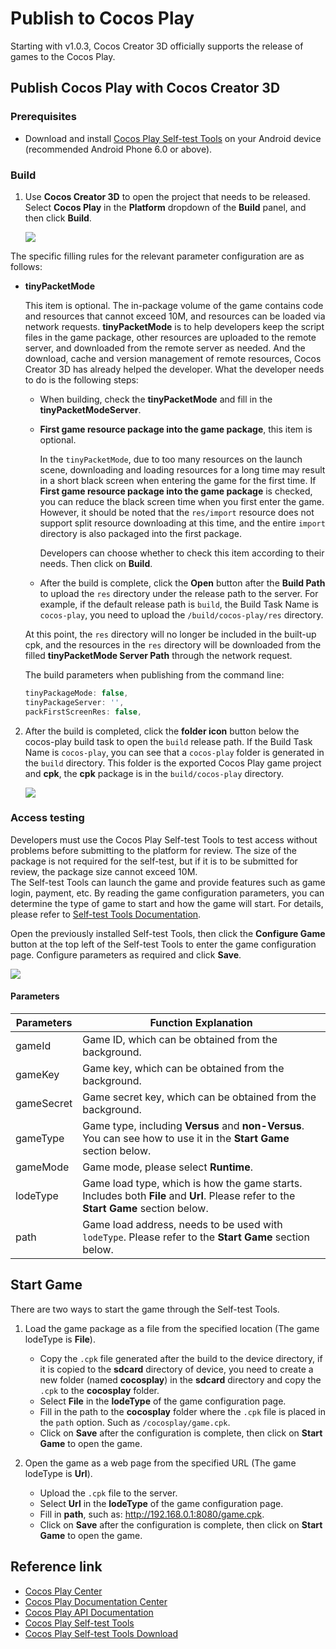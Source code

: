 # Publish to Cocos Play

Starting with v1.0.3, Cocos Creator 3D officially supports the release of games to the Cocos Play.

## Publish Cocos Play with Cocos Creator 3D

### Prerequisites

- Download and install [Cocos Play Self-test Tools](https://gamebox.gitbook.io/project/you-xi-jie-ru-wen-dang/zi-yuan-xia-zai/zi-ce-gong-ju) on your Android device (recommended Android Phone 6.0 or above).

### Build

1. Use **Cocos Creator 3D** to open the project that needs to be released. Select **Cocos Play** in the **Platform** dropdown of the **Build** panel, and then click **Build**.

    ![](publish-cocos-play/build.png)

The specific filling rules for the relevant parameter configuration are as follows:

  - **tinyPacketMode**

    This item is optional. The in-package volume of the game contains code and resources that cannot exceed 10M, and resources can be loaded via network requests. **tinyPacketMode** is to help developers keep the script files in the game package, other resources are uploaded to the remote server, and downloaded from the remote server as needed. And the download, cache and version management of remote resources, Cocos Creator 3D has already helped the developer. What the developer needs to do is the following steps:

    - When building, check the **tinyPacketMode** and fill in the **tinyPacketModeServer**.

    - **First game resource package into the game package**, this item is optional.

      In the `tinyPacketMode`, due to too many resources on the launch scene, downloading and loading resources for a long time may result in a short black screen when entering the game for the first time. If **First game resource package into the game package** is checked, you can reduce the black screen time when you first enter the game. However, it should be noted that the `res/import` resource does not support split resource downloading at this time, and the entire `import` directory is also packaged into the first package.
  
      Developers can choose whether to check this item according to their needs. Then click on **Build**.

    - After the build is complete, click the **Open** button after the **Build Path** to upload the `res` directory under the release path to the server. For example, if the default release path is `build`, the Build Task Name is `cocos-play`, you need to upload the `/build/cocos-play/res` directory.

    At this point, the `res` directory will no longer be included in the built-up cpk, and the resources in the `res` directory will be downloaded from the filled **tinyPacketMode Server Path** through the network request.

    The build parameters when publishing from the command line:

    ```js
    tinyPackageMode: false,
    tinyPackageServer: '',
    packFirstScreenRes: false,
    ```

2. After the build is completed, click the **folder icon** button below the cocos-play build task to open the `build` release path. If the Build Task Name is `cocos-play`, you can see that a `cocos-play` folder is generated in the `build` directory. This folder is the exported Cocos Play game project and **cpk**, the **cpk** package is in the `build/cocos-play` directory.

    ![](publish-cocos-play/package.png)

### Access testing

Developers must use the Cocos Play Self-test Tools to test access without problems before submitting to the platform for review. The size of the package is not required for the self-test, but if it is to be submitted for review, the package size cannot exceed 10M.<br>
The Self-test Tools can launch the game and provide features such as game login, payment, etc. By reading the game configuration parameters, you can determine the type of game to start and how the game will start. For details, please refer to [Self-test Tools Documentation](https://gamebox.gitbook.io/project/you-xi-jie-ru-wen-dang/ji-shu-dui-jie/zi-ce-gong-ju).

Open the previously installed Self-test Tools, then click the **Configure Game** button at the top left of the Self-test Tools to enter the game configuration page. Configure parameters as required and click **Save**.

![](publish-cocos-play/configuration.png)

#### Parameters

| Parameters      | Function Explanation  |
| --------------  |  -----------          |
| gameId          | Game ID, which can be obtained from the background. |
| gameKey         | Game key, which can be obtained from the background. |
| gameSecret      | Game secret key, which can be obtained from the background. |
| gameType        | Game type, including **Versus** and **non-Versus**. You can see how to use it in the **Start Game** section below. |
| gameMode        | Game mode, please select **Runtime**.    |
| lodeType        | Game load type, which is how the game starts. Includes both **File** and **Url**. Please refer to the **Start Game** section below. |
| path            | Game load address, needs to be used with `lodeType`. Please refer to the **Start Game** section below.   |

## Start Game

There are two ways to start the game through the Self-test Tools.

1. Load the game package as a file from the specified location (The game lodeType is **File**).

    - Copy the `.cpk` file generated after the build to the device directory, if it is copied to the **sdcard** directory of device, you need to create a new folder (named **cocosplay**) in the **sdcard** directory and copy the `.cpk` to the **cocosplay** folder.
    - Select **File** in the **lodeType** of the game configuration page.
    - Fill in the path to the **cocosplay** folder where the `.cpk` file is placed in the `path` option. Such as `/cocosplay/game.cpk`.
    - Click on **Save** after the configuration is complete, then click on **Start Game** to open the game.

2. Open the game as a web page from the specified URL (The game lodeType is **Url**).

    - Upload the `.cpk` file to the server.
    - Select **Url** in the **lodeType** of the game configuration page.
    - Fill in **path**, such as: <http://192.168.0.1:8080/game.cpk>.
    - Click on **Save** after the configuration is complete, then click on **Start Game** to open the game.

## Reference link

- [Cocos Play Center](https://gamebox.cocos.com/)
- [Cocos Play Documentation Center](https://gamebox.gitbook.io/project/)
- [Cocos Play API Documentation](https://gamebox.gitbook.io/project/you-xi-jie-ru-wen-dang/ji-shu-dui-jie/ji-chu-neng-li)
- [Cocos Play Self-test Tools](https://gamebox.gitbook.io/project/you-xi-jie-ru-wen-dang/ji-shu-dui-jie/zi-ce-gong-ju)
- [Cocos Play Self-test Tools Download](https://gamebox.gitbook.io/project/you-xi-jie-ru-wen-dang/zi-yuan-xia-zai/zi-ce-gong-ju)
